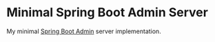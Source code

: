 # Minimal Spring Boot Admin Server

My minimal [Spring Boot Admin](https://github.com/codecentric/spring-boot-admin) server implementation.
